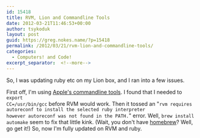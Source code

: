 ```yaml
---
id: 15418
title: RVM, Lion and Commandline Tools
date: 2012-03-21T11:46:53+00:00
author: tsykoduk
layout: post
guid: https://greg.nokes.name/?p=15418
permalink: /2012/03/21/rvm-lion-and-commandline-tools/
categories:
  - Computers! and Code!
excerpt_separator:  <!--more-->
---
```

So, I was updating ruby etc on my Lion box, and I ran into a few issues.
<!--more-->

First off, I'm using <a href="http://kennethreitz.com/xcode-gcc-and-homebrew.html">Apple's commandline tools</a>. I found that I needed to <code>export CC=/usr/bin/gcc</code> before RVM would work.
Then it tossed an "<code>rvm requires autoreconf to install the selected ruby interpreter however autoreconf was not found in the PATH.</code>" error.
Well, <code>brew install automake</code> seem to fix that little kink. (Wait, you don't have <a href="http://mxcl.github.com/homebrew/">homebrew</a>? Well, go get it!)
So, now I'm fully updated on RVM and ruby.